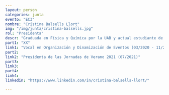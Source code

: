 ```yaml
---
layout: person
categories: junta
evento: "EC3"
nombre: "Cristina Balsells Llort"
img: "/img/junta/cristina-balsells.jpg"
rol: "Presidenta"
descr: "Graduada en Física y Química por la UAB y actual estudiante de máster en Gestión Sostenible e Innovadora de Recursos Naturales por las universidades de Gante (Bélgica), Uppsala (Suecia) y Freiberg (Alemania). Siempre dispuesta a crear espacios dinámicos y abiertos para la gente joven, donde aprender los unos de los otros y construir un futuro propio. Apasionada de la música en directo y de una buena tabla de quesos."
part1: "XX"
link1: "Vocal en Organización y Dinamización de Eventos (03/2020 - 11/2021)"
part2:
link2: "Presidenta de las Jornadas de Verano 2021 (07/2021)"
part3:
link3:
part4:
link4:
linkedin: "https://www.linkedin.com/in/cristina-balsells-llort/"

---
```


